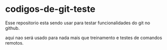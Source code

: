 # codigos-de-git-teste
Esse repositorio esta sendo usar para testar funcionalidades do git no github.

aqui nao será usado para nada mais que treinamento e testes de comandos remotos.
